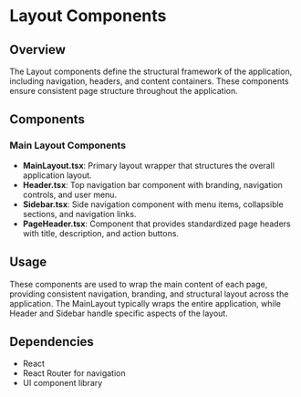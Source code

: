# Layout Components

## Overview
The Layout components define the structural framework of the application, including navigation, headers, and content containers. These components ensure consistent page structure throughout the application.

## Components

### Main Layout Components
- **MainLayout.tsx**: Primary layout wrapper that structures the overall application layout.
- **Header.tsx**: Top navigation bar component with branding, navigation controls, and user menu.
- **Sidebar.tsx**: Side navigation component with menu items, collapsible sections, and navigation links.
- **PageHeader.tsx**: Component that provides standardized page headers with title, description, and action buttons.

## Usage
These components are used to wrap the main content of each page, providing consistent navigation, branding, and structural layout across the application. The MainLayout typically wraps the entire application, while Header and Sidebar handle specific aspects of the layout.

## Dependencies
- React
- React Router for navigation
- UI component library
